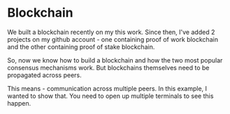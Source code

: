 # Blockchain

We built a blockchain recently on my this work.
Since then, I've added 2 projects on my github account - one containing proof of work blockchain and the other containing proof of stake blockchain.

So, now we know how to build a blockchain and how the two most popular consensus mechanisms work. But blockchains themselves need to be propagated across peers.

This means - communication across multiple peers. In this example, I wanted to show that.
You need to open up multiple terminals to see this happen.
